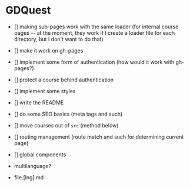# GDQuest


- [] making sub-pages work with the same loader (for internal course pages -- at the moment, they work if I create a loader file for each directory, but I don't want to do that)
- [] make it work on gh-pages
- [] implement some form of authentication (how would it work with gh-pages?)
- [] protect a course behind authentication
- [] implement some styles
- [] write the README
- [] do some SEO basics (meta tags and such)
- [] move courses out of `src` (method below)
- [] routing management (route match and such for determining current page)
- [] global components


- multilanguage?
- file.[lng].md
